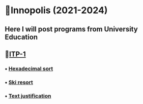 # 📕Innopolis (2021-2024)
## Here I will post programs from University Education
## 📌[ITP-1](BS-Year1/ITP-1)
### • [Hexadecimal sort]()
### • [Ski resort](BS-Year1/ITP-1/Assignment2/SkiResort/SkiResort.c)
### • [Text justification](BS-Year1/ITP-1/Assignment2/TextJustification/TextJustification.c)
